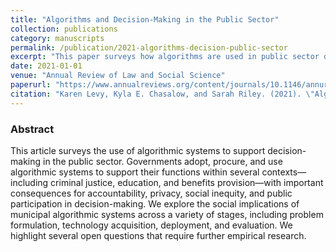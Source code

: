 ```yaml
---
title: "Algorithms and Decision-Making in the Public Sector"
collection: publications
category: manuscripts
permalink: /publication/2021-algorithms-decision-public-sector
excerpt: "This paper surveys how algorithms are used in public sector decision-making and explores the social implications."
date: 2021-01-01
venue: "Annual Review of Law and Social Science"
paperurl: "https://www.annualreviews.org/content/journals/10.1146/annurev-lawsocsci-041221-023808"
citation: "Karen Levy, Kyla E. Chasalow, and Sarah Riley. (2021). \"Algorithms and Decision-Making in the Public Sector.\" <i>Annual Review of Law and Social Science</i>, 17(1), 309–334. https://doi.org/10.1146/annurev-lawsocsci-041221-023808"
---
```


### Abstract
This article surveys the use of algorithmic systems to support decision-making in the public sector. Governments adopt, procure, and use algorithmic systems to support their functions within several contexts—including criminal justice, education, and benefits provision—with important consequences for accountability, privacy, social inequity, and public participation in decision-making. We explore the social implications of municipal algorithmic systems across a variety of stages, including problem formulation, technology acquisition, deployment, and evaluation. We highlight several open questions that require further empirical research.
